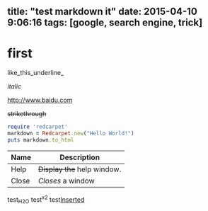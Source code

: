 title: "test markdown it"
date: 2015-04-10 9:06:16
tags: [google, search engine, trick]
---

# first

like_this_underline_

*italic*

http://www.baidu.com

~~strikethrough~~

```ruby
require 'redcarpet'
markdown = Redcarpet.new("Hello World!")
puts markdown.to_html
```

| Name | Description          |
| ------------- | ----------- |
| Help      | ~~Display the~~ help window.|
| Close     | _Closes_ a window     |

test<sub>H2O</sub>
test<sup>x2</sup>
test<ins>Inserted</ins>
